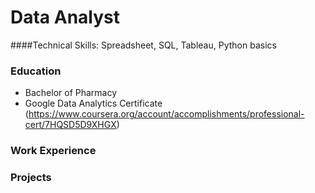 # Data Analyst

####Technical Skills: Spreadsheet, SQL, Tableau, Python basics

### Education
- Bachelor of Pharmacy
- Google Data Analytics Certificate (https://www.coursera.org/account/accomplishments/professional-cert/7HQSD5D9XHGX)

### Work Experience

### Projects
